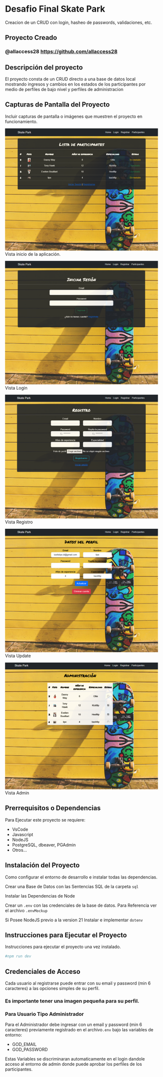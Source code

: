 # Desafio Final Skate Park

Creacion de un CRUD con login, hasheo de passwords, validaciones, etc.

## Proyecto Creado 

### @allaccess28 https://github.com/allaccess28

## Descripción del proyecto

El proyecto consta de un CRUD directo a una base de datos local mostrando ingresos y cambios en los estados de los participantes por medio de perfiles de bajo nivel y perfiles de administracion

## Capturas de Pantalla del Proyecto

Incluir capturas de pantalla o imágenes que muestren el proyecto en funcionamiento.

![Home](/public/img/1.png)
Vista inicio de la aplicación.

![Login](/public/img/2.png)
Vista Login

![Register](/public/img/3.png)
Vista Registro

![Update](/public/img/4.png)
Vista Update

![Admin](/public/img/5.png)
Vista Admin
## Prerrequisitos o Dependencias

Para Ejecutar este proyecto se requiere:

- VsCode
- Javascript
- NodeJS
- PostgreSQL, dbeaver, PGAdmin
- Otros...

## Instalación del Proyecto

Como configurar el entorno de desarrollo e instalar todas las dependencias.

Crear una Base de Datos con las Sentencias SQL de la carpeta `sql`

Instalar las Dependencias de Node

Crear un `.env` con las credenciales de la base de datos. Para Referencia ver el archivo `.envMockup`

Si Posee NodeJS previo a la version 21 Instalar e implementar `dotenv`

## Instrucciones para Ejecutar el Proyecto

Instrucciones para ejecutar el proyecto una vez instalado.

```bash
#npm run dev
```


## Credenciales de Acceso
Cada usuario al registrarse puede entrar con su email y password (min 6 caracteres) a las opciones simples de su perfil.

### Es importante tener una imagen pequeña para su perfil.

### Para Usuario Tipo Administrador
Para el Administrador  debe ingresar con un email y password (min 6 caracteres) previamente registrado en el archivo`.env` bajo las variables de entorno:

- GOD_EMAIL
- GOD_PASSWORD

Estas Variables se discriminaran automaticamente en el login dandole acceso al entorno de admin donde puede aprobar los perfiles de los participantes.

